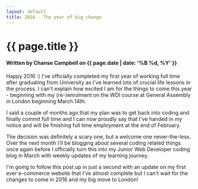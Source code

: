 ```yaml
---
layout: default
title: 2016 - The year of big change
---
```

<h1 class="header-name">{{ page.title }}</h1>
<h4 class="header-name">Written by Chanse Campbell on {{ page.date | date: '%B %d, %Y' }}</h4>

Happy 2016 :) I've officially completed my first year of working full time after graduating from University as I've learned lots of crucial life lessons in the process. I can't explain how excited I am for the things to come this year - beginning with my (re-)enrolment on the WDI course at General Assembly in London beginning March 14th.

I said a couple of months ago that my plan was to get back into coding and finally commit full time and I can now proudly say that I've handed in my notice and will be finishing full time employment at the end of February.

The decision was definitely a scary one, but a welcome one never-the-less. Over the next month I'll be blogging about several coding related things once again before I officially turn this into my Junior Web Developer coding blog in March with weekly updates of my learning journey.

I'm going to follow this post up in just a second with an update on my first ever e-commerce website that I've almost complete but I can't wait for the changes to come in 2016 and my big move to London!